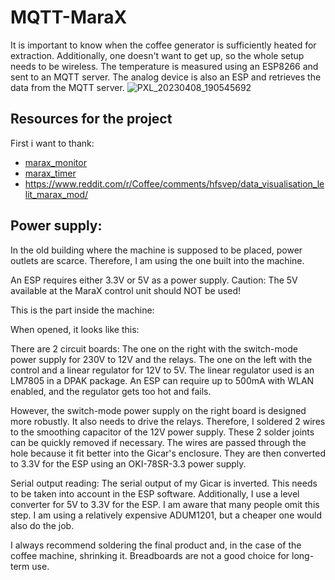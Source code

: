 # MQTT-MaraX

It is important to know when the coffee generator is sufficiently heated for extraction. Additionally, one doesn't want to get up, so the whole setup needs to be wireless. 
The temperature is measured using an ESP8266 and sent to an MQTT server. The analog device is also an ESP and retrieves the data from the MQTT server.
![PXL_20230408_190545692](https://github.com/zierroff/MQTT-MaraX/assets/62383514/facb346e-c6da-4266-a8fd-34ff4da62c74)



## Resources for the project
First i want to thank: 
* [marax_monitor](https://github.com/bancbanus/marax_monitor) 
* [marax_timer](https://github.com/alexrus/marax_timer)
* https://www.reddit.com/r/Coffee/comments/hfsvep/data_visualisation_lelit_marax_mod/

## 

## Power supply:
In the old building where the machine is supposed to be placed, power outlets are scarce. Therefore, I am using the one built into the machine.

An ESP requires either 3.3V or 5V as a power supply. Caution: The 5V available at the MaraX control unit should NOT be used!

This is the part inside the machine:

When opened, it looks like this:

There are 2 circuit boards: The one on the right with the switch-mode power supply for 230V to 12V and the relays. The one on the left with the control and a linear regulator for 12V to 5V. The linear regulator used is an LM7805 in a DPAK package. An ESP can require up to 500mA with WLAN enabled, and the regulator gets too hot and fails.

However, the switch-mode power supply on the right board is designed more robustly. It also needs to drive the relays. Therefore, I soldered 2 wires to the smoothing capacitor of the 12V power supply. These 2 solder joints can be quickly removed if necessary. The wires are passed through the hole because it fit better into the Gicar's enclosure. They are then converted to 3.3V for the ESP using an OKI-78SR-3.3 power supply.

Serial output reading:
The serial output of my Gicar is inverted. This needs to be taken into account in the ESP software. Additionally, I use a level converter for 5V to 3.3V for the ESP. I am aware that many people omit this step. I am using a relatively expensive ADUM1201, but a cheaper one would also do the job.

I always recommend soldering the final product and, in the case of the coffee machine, shrinking it. Breadboards are not a good choice for long-term use.
